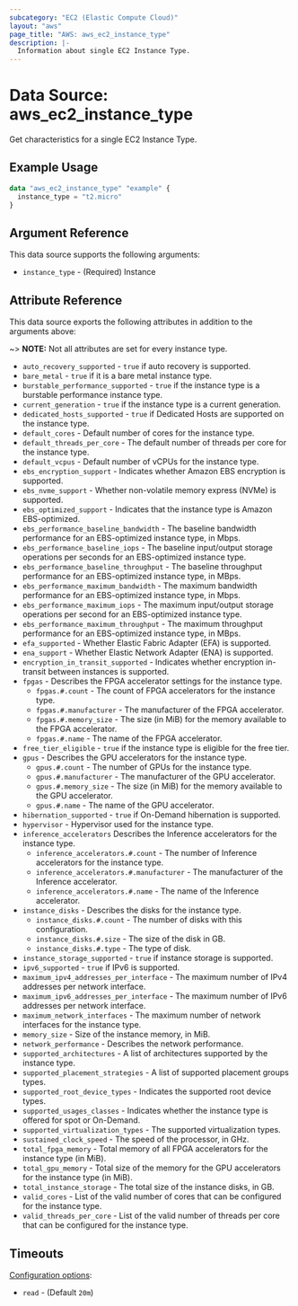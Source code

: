 ```yaml
---
subcategory: "EC2 (Elastic Compute Cloud)"
layout: "aws"
page_title: "AWS: aws_ec2_instance_type"
description: |-
  Information about single EC2 Instance Type.
---
```



# Data Source: aws_ec2_instance_type

Get characteristics for a single EC2 Instance Type.

## Example Usage

```terraform
data "aws_ec2_instance_type" "example" {
  instance_type = "t2.micro"
}

```

## Argument Reference

This data source supports the following arguments:

* `instance_type` - (Required) Instance

## Attribute Reference

This data source exports the following attributes in addition to the arguments above:

~> **NOTE:** Not all attributes are set for every instance type.

* `auto_recovery_supported` - `true` if auto recovery is supported.
* `bare_metal` - `true` if it is a bare metal instance type.
* `burstable_performance_supported` - `true` if the instance type is a burstable performance instance type.
* `current_generation` - `true`  if the instance type is a current generation.
* `dedicated_hosts_supported` - `true` if Dedicated Hosts are supported on the instance type.
* `default_cores` - Default number of cores for the instance type.
* `default_threads_per_core` - The  default  number of threads per core for the instance type.
* `default_vcpus` - Default number of vCPUs for the instance type.
* `ebs_encryption_support` - Indicates whether Amazon EBS encryption is supported.
* `ebs_nvme_support` - Whether non-volatile memory express (NVMe) is supported.
* `ebs_optimized_support` - Indicates that the instance type is Amazon EBS-optimized.
* `ebs_performance_baseline_bandwidth` - The baseline bandwidth performance for an EBS-optimized instance type, in Mbps.
* `ebs_performance_baseline_iops` - The baseline input/output storage operations per seconds for an EBS-optimized instance type.
* `ebs_performance_baseline_throughput` - The baseline throughput performance for an EBS-optimized instance type, in MBps.
* `ebs_performance_maximum_bandwidth` - The maximum bandwidth performance for an EBS-optimized instance type, in Mbps.
* `ebs_performance_maximum_iops` - The maximum input/output storage operations per second for an EBS-optimized instance type.
* `ebs_performance_maximum_throughput` - The maximum throughput performance for an EBS-optimized instance type, in MBps.
* `efa_supported` - Whether Elastic Fabric Adapter (EFA) is supported.
* `ena_support` - Whether Elastic Network Adapter (ENA) is supported.
* `encryption_in_transit_supported` - Indicates whether encryption in-transit between instances is supported.
* `fpgas` - Describes the FPGA accelerator settings for the instance type.
    * `fpgas.#.count` - The count of FPGA accelerators for the instance type.
    * `fpgas.#.manufacturer` - The manufacturer of the FPGA accelerator.
    * `fpgas.#.memory_size` - The size (in MiB) for the memory available to the FPGA accelerator.
    * `fpgas.#.name` - The name of the FPGA accelerator.
* `free_tier_eligible` - `true` if the instance type is eligible for the free tier.
* `gpus` - Describes the GPU accelerators for the instance type.
    * `gpus.#.count` - The number of GPUs for the instance type.
    * `gpus.#.manufacturer` - The manufacturer of the GPU accelerator.
    * `gpus.#.memory_size` - The size (in MiB) for the memory available to the GPU accelerator.
    * `gpus.#.name` - The name of the GPU accelerator.
* `hibernation_supported` - `true` if On-Demand hibernation is supported.
* `hypervisor` - Hypervisor used for the instance type.
* `inference_accelerators` Describes the Inference accelerators for the instance type.
    * `inference_accelerators.#.count` - The number of Inference accelerators for the instance type.
    * `inference_accelerators.#.manufacturer` - The manufacturer of the Inference accelerator.
    * `inference_accelerators.#.name` - The name of the Inference accelerator.
* `instance_disks` - Describes the disks for the instance type.
    * `instance_disks.#.count` - The number of disks with this configuration.
    * `instance_disks.#.size` - The size of the disk in GB.
    * `instance_disks.#.type` - The type of disk.
* `instance_storage_supported` - `true` if instance storage is supported.
* `ipv6_supported` - `true` if IPv6 is supported.
* `maximum_ipv4_addresses_per_interface` - The maximum number of IPv4 addresses per network interface.
* `maximum_ipv6_addresses_per_interface` - The maximum number of IPv6 addresses per network interface.
* `maximum_network_interfaces` - The maximum number of network interfaces for the instance type.
* `memory_size` - Size of the instance memory, in MiB.
* `network_performance` - Describes the network performance.
* `supported_architectures` - A list of architectures supported by the instance type.
* `supported_placement_strategies` - A list of supported placement groups types.
* `supported_root_device_types` - Indicates the supported root device types.
* `supported_usages_classes` - Indicates whether the instance type is offered for spot or On-Demand.
* `supported_virtualization_types` - The supported virtualization types.
* `sustained_clock_speed` - The speed of the processor, in GHz.
* `total_fpga_memory` - Total memory of all FPGA accelerators for the instance type (in MiB).
* `total_gpu_memory` - Total size of the memory for the GPU accelerators for the instance type (in MiB).
* `total_instance_storage` - The total size of the instance disks, in GB.
* `valid_cores` - List of the valid number of cores that can be configured for the instance type.
* `valid_threads_per_core` - List of the valid number of threads per core that can be configured for the instance type.

## Timeouts

[Configuration options](https://developer.hashicorp.com/terraform/language/resources/syntax#operation-timeouts):

- `read` - (Default `20m`)
